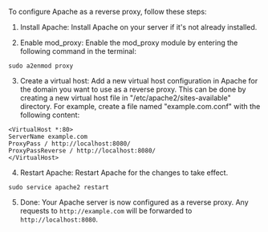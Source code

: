 To configure Apache as a reverse proxy, follow these steps:

1. Install Apache: Install Apache on your server if it's not already installed.

2. Enable mod_proxy: Enable the mod_proxy module by entering the following command in the terminal:

```
sudo a2enmod proxy
```

3. Create a virtual host: Add a new virtual host configuration in Apache for the domain you want to use as a reverse proxy. This can be done by creating a new virtual host file in "/etc/apache2/sites-available" directory. For example, create a file named "example.com.conf" with the following content:

```
<VirtualHost *:80>
ServerName example.com
ProxyPass / http://localhost:8080/
ProxyPassReverse / http://localhost:8080/
</VirtualHost>
```

4. Restart Apache: Restart Apache for the changes to take effect.

```
sudo service apache2 restart
```

5. Done: Your Apache server is now configured as a reverse proxy. Any requests to `http://example.com` will be forwarded to `http://localhost:8080`.